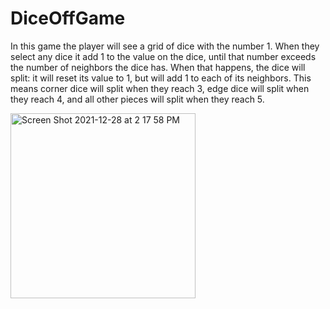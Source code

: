 # DiceOffGame

In this game the player will see a grid of dice with the number 1. When they select any dice it add 1 to the value on the dice,
until that number exceeds the number of neighbors the dice has. When that happens, the dice will split: it will reset its
value to 1, but will add 1 to each of its neighbors. This means corner dice will split when they reach 3, edge dice will split
when they reach 4, and all other pieces will split when they reach 5.

<img width="296" alt="Screen Shot 2021-12-28 at 2 17 58 PM" src="https://user-images.githubusercontent.com/42633200/147611143-b8381248-2d50-4414-9576-4b8fb19a6596.png">
